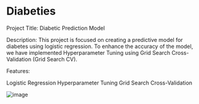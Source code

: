 # Diabeties

Project Title: Diabetic Prediction Model

Description:
This project is focused on creating a predictive model for diabetes using logistic regression. To enhance the accuracy of the model, we have implemented Hyperparameter Tuning using Grid Search Cross-Validation (Grid Search CV).

Features:

Logistic Regression
Hyperparameter Tuning
Grid Search Cross-Validation

![image](https://github.com/avishek0070/diabeties/assets/116940851/3bd1341b-cd22-470b-a5d9-a3c6f7cb75e4)
